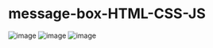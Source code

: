 # message-box-HTML-CSS-JS
![image](https://github.com/user-attachments/assets/edc0c455-6d78-4bc9-89b8-6d8f0b82d953)
![image](https://github.com/user-attachments/assets/de79b631-6a5c-4721-9908-f2d2874499a5)
![image](https://github.com/user-attachments/assets/311cbaa6-9496-4ca5-a00b-a2eab45f6cb3)

